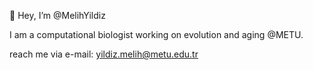 👋 Hey, I’m @MelihYildiz 

I am a computational biologist working on evolution and aging @METU. 

reach me via e-mail:
yildiz.melih@metu.edu.tr
